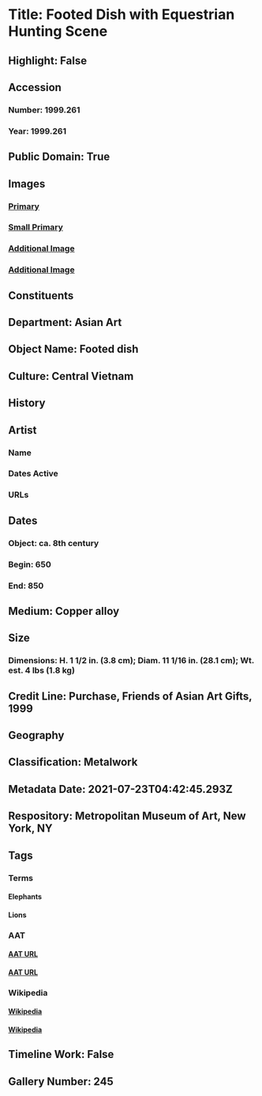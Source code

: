 # Title: Footed Dish with Equestrian Hunting Scene
## Highlight: False
## Accession
### Number: 1999.261
### Year: 1999.261
## Public Domain: True
## Images
### [Primary](https://images.metmuseum.org/CRDImages/as/original/LK.1999.261_DP288808R2_25B.jpg)
### [Small Primary](https://images.metmuseum.org/CRDImages/as/web-large/LK.1999.261_DP288808R2_25B.jpg)
### [Additional Image](https://images.metmuseum.org/CRDImages/as/original/DP288808.jpg)
### [Additional Image](https://images.metmuseum.org/CRDImages/as/original/DP288815.jpg)
## Constituents
## Department: Asian Art
## Object Name: Footed dish
## Culture: Central Vietnam
## History
## Artist
### Name
### Dates Active
### URLs
## Dates
### Object: ca. 8th century
### Begin: 650
### End: 850
## Medium: Copper alloy
## Size
### Dimensions: H. 1 1/2 in. (3.8 cm); Diam. 11 1/16 in. (28.1 cm); Wt. est. 4 lbs (1.8 kg)
## Credit Line: Purchase, Friends of Asian Art Gifts, 1999
## Geography
## Classification: Metalwork
## Metadata Date: 2021-07-23T04:42:45.293Z
## Respository: Metropolitan Museum of Art, New York, NY
## Tags
### Terms
#### Elephants
#### Lions
### AAT
#### [AAT URL](http://vocab.getty.edu/page/aat/300250160)
#### [AAT URL](http://vocab.getty.edu/page/aat/300310388)
### Wikipedia
#### [Wikipedia]()
#### [Wikipedia]()
## Timeline Work: False
## Gallery Number: 245